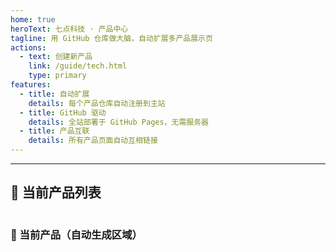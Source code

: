 ```yaml
---
home: true
heroText: 七点科技 · 产品中心
tagline: 用 GitHub 仓库做大脑，自动扩展多产品展示页
actions:
  - text: 创建新产品
    link: /guide/tech.html
    type: primary
features:
  - title: 自动扩展
    details: 每个产品仓库自动注册到主站
  - title: GitHub 驱动
    details: 全站部署于 GitHub Pages，无需服务器
  - title: 产品互联
    details: 所有产品页面自动互相链接
---
```

---

## 🧩 当前产品列表

<div id="product-list" style="display: flex; flex-wrap: wrap; gap: 16px;"></div>

<script>
fetch('/products.json')
  .then(res => res.json())
  .then(products => {
    const container = document.getElementById('product-list')
    container.innerHTML = products.map(p => `
      <div style="border: 1px solid #ccc; padding: 1rem; width: 240px; border-radius: 8px;">
        <img src="${p.icon}" alt="${p.name}" style="height: 64px;" />
        <h3>${p.name}</h3>
        <p>${p.description}</p>
        <a href="${p.link}" target="_blank">访问产品</a>
      </div>
    `).join('')
  })
</script>

### 🧩 当前产品（自动生成区域）

<!-- 自动插入产品卡片 -->
<div id="product-list"></div>

<script>
fetch('/products.json')
  .then(res => res.json())
  .then(products => {
    const container = document.getElementById('product-list')
    container.innerHTML = products.map(p => `
      <div style="margin-bottom: 1rem; border: 1px solid #ccc; padding: 1rem;">
        <img src="${p.icon}" style="height: 80px;" />
        <h3>${p.name}</h3>
        <p>${p.description}</p>
        <a href="${p.link}" target="_blank">访问产品</a>
      </div>
    `).join('')
  })
</script>
